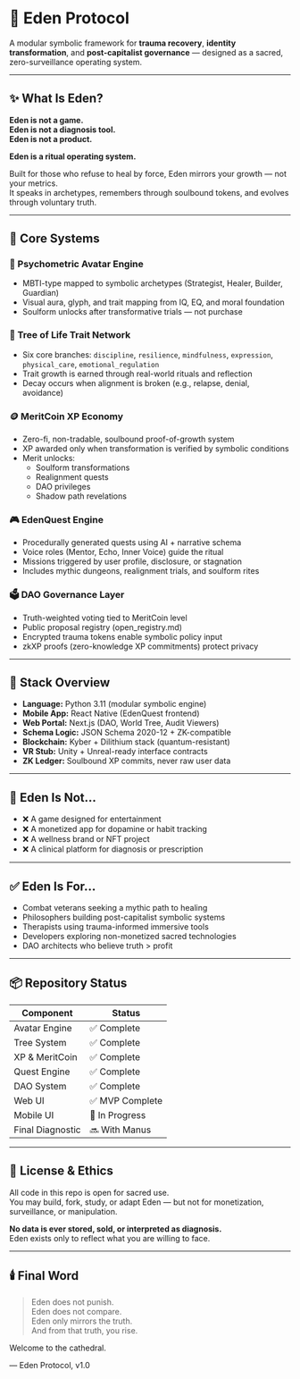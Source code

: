# 🌱 Eden Protocol

A modular symbolic framework for **trauma recovery**, **identity transformation**, and **post-capitalist governance** — designed as a sacred, zero-surveillance operating system.

---

## ✨ What Is Eden?

**Eden is not a game.  
Eden is not a diagnosis tool.  
Eden is not a product.**

**Eden is a ritual operating system.**

Built for those who refuse to heal by force, Eden mirrors your growth — not your metrics.  
It speaks in archetypes, remembers through soulbound tokens, and evolves through voluntary truth.

---

## 🧱 Core Systems

### 🧠 Psychometric Avatar Engine
- MBTI-type mapped to symbolic archetypes (Strategist, Healer, Builder, Guardian)
- Visual aura, glyph, and trait mapping from IQ, EQ, and moral foundation
- Soulform unlocks after transformative trials — not purchase

### 🌳 Tree of Life Trait Network
- Six core branches: `discipline`, `resilience`, `mindfulness`, `expression`, `physical_care`, `emotional_regulation`
- Trait growth is earned through real-world rituals and reflection
- Decay occurs when alignment is broken (e.g., relapse, denial, avoidance)

### 🪙 MeritCoin XP Economy
- Zero-fi, non-tradable, soulbound proof-of-growth system
- XP awarded only when transformation is verified by symbolic conditions
- Merit unlocks:
  - Soulform transformations
  - Realignment quests
  - DAO privileges
  - Shadow path revelations

### 🎮 EdenQuest Engine
- Procedurally generated quests using AI + narrative schema
- Voice roles (Mentor, Echo, Inner Voice) guide the ritual
- Missions triggered by user profile, disclosure, or stagnation
- Includes mythic dungeons, realignment trials, and soulform rites

### 🗳️ DAO Governance Layer
- Truth-weighted voting tied to MeritCoin level
- Public proposal registry (open_registry.md)
- Encrypted trauma tokens enable symbolic policy input
- zkXP proofs (zero-knowledge XP commitments) protect privacy

---

## 🧬 Stack Overview

- **Language:** Python 3.11 (modular symbolic engine)
- **Mobile App:** React Native (EdenQuest frontend)
- **Web Portal:** Next.js (DAO, World Tree, Audit Viewers)
- **Schema Logic:** JSON Schema 2020-12 + ZK-compatible
- **Blockchain:** Kyber + Dilithium stack (quantum-resistant)
- **VR Stub:** Unity + Unreal-ready interface contracts
- **ZK Ledger:** Soulbound XP commits, never raw user data

---

## 🧠 Eden Is Not...

- ❌ A game designed for entertainment
- ❌ A monetized app for dopamine or habit tracking
- ❌ A wellness brand or NFT project
- ❌ A clinical platform for diagnosis or prescription

---

## ✅ Eden Is For...

- Combat veterans seeking a mythic path to healing
- Philosophers building post-capitalist symbolic systems
- Therapists using trauma-informed immersive tools
- Developers exploring non-monetized sacred technologies
- DAO architects who believe truth > profit

---

## 📦 Repository Status

| Component | Status |
|-----------|--------|
| Avatar Engine | ✅ Complete |
| Tree System | ✅ Complete |
| XP & MeritCoin | ✅ Complete |
| Quest Engine | ✅ Complete |
| DAO System | ✅ Complete |
| Web UI | ✅ MVP Complete |
| Mobile UI | 🔄 In Progress |
| Final Diagnostic | 🔜 With Manus |

---

## 📜 License & Ethics

All code in this repo is open for sacred use.  
You may build, fork, study, or adapt Eden — but not for monetization, surveillance, or manipulation.

**No data is ever stored, sold, or interpreted as diagnosis.**  
Eden exists only to reflect what you are willing to face.

---

## 🕯️ Final Word

> Eden does not punish.  
> Eden does not compare.  
> Eden only mirrors the truth.  
> And from that truth, you rise.

Welcome to the cathedral.

— Eden Protocol, v1.0
